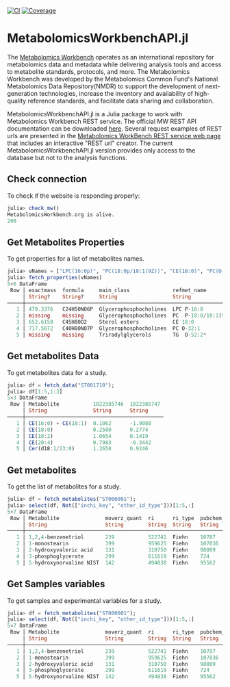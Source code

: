 [![CI](https://github.com/senresearch/MetabolomicsWorkbenchAPI.jl/actions/workflows/ci.yml/badge.svg?branch=main)](https://github.com/senresearch/MetabolomicsWorkbenchAPI.jl/actions/workflows/ci.yml)
[![Coverage](https://codecov.io/gh/senresearch/MetabolomicsWorkbenchAPI.jl/branch/main/graph/badge.svg)](https://codecov.io/gh/senresearch/MetabolomicsWorkbenchAPI.jl)

# MetabolomicsWorkbenchAPI.jl

The [Metabolomics Workbench](https://www.metabolomicsworkbench.org/) operates as an international repository for metabolomics data and metadata while delivering analysis tools and access to metabolite standards, protocols, and more. The Metabolomics Workbench was developed by the Metabolomics Common Fund's National Metabolomics Data Repository(NMDR) to support the development of next-generation technologies, increase the inventory and availability of high-quality reference standards, and facilitate data sharing and collaboration.

MetabolomicsWorkbenchAPI.jl is a Julia package to work with Metabolomics Workbench REST service. The official MW REST API documentation can be downloaded [here](https://www.metabolomicsworkbench.org/tools/MWRestAPIv1.0.pdf). Several request examples of REST urls are presented in the [Metabolomics WorkBench REST service web page](https://www.metabolomicsworkbench.org/tools/mw_rest.php) that includes an interactive "REST url" creator.
The current  MetabolomicsWorkbenchAPI.jl version provides only access to the database but not to the analysis functions.


## Check connection 

To check if the website is responding properly:

```Julia
julia> check_mw()
MetabolomicsWorkbench.org is alive.
200
```

## Get Metabolites Properties 

To get properties for a list of metabolites names.

```Julia
julia> vNames = ["LPC(16:0p)", "PC(18:0p/18:1(9Z))", "CE(18:0)", "PC(O-32:1)", "TG(O-52:2)"];
julia> fetch_properties(vNames)
5×6 DataFrame
 Row │ exactmass  formula     main_class              refmet_name         sub_class     super_class
     │ String?    String?     String                  String                String        String
─────┼─────────────────────────────────────────────────────────────────────────────────────────────────────────
   1 │ 479.3376   C24H50NO6P  Glycerophosphocholines  LPC P-16:0            O-LPC         Glycerophospholipids
   2 │ missing    missing     Glycerophosphocholines  PC  P-18:0/18:1(9Z)*  PC            Glycerophospholipids
   3 │ 652.6158   C45H80O2    Sterol esters           CE 18:0               Chol. esters  Sterol Lipids
   4 │ 717.5672   C40H80NO7P  Glycerophosphocholines  PC O-32:1             O-PC          Glycerophospholipids
   5 │ missing    missing     Triradylglycerols       TG  O-52:2*           O-TAG         Glycerolipids
```


## Get metabolites Data 

To get metabolites data for a study.

```Julia
julia> df = fetch_data("ST001710");
julia> df[1:5,1:3]
5×3 DataFrame
 Row │ Metabolite           1022385746  1022385747 
     │ String               String      String     
─────┼─────────────────────────────────────────────
   1 │ CE(16:0) + CE(18:1)  0.1062      -1.9080
   2 │ CE(18:0)             0.2580      0.2774
   3 │ CE(18:2)             1.0654      0.1419
   4 │ CE(20:4)             0.7983      -0.3442
   5 │ Cer(d18:1/23:0)      1.2658      0.9246
```

## Get metabolites 

To get the list of metabolites for a study.

```Julia
julia> df = fetch_metabolites("ST000001");
julia> select(df, Not(["inchi_key", "other_id_type"]))[1:5,:]
5×7 DataFrame
 Row │ Metabolite               moverz_quant  ri      ri_type  pubchem_id  kegg_id  other_id 
     │ String                   String        String  String   String      String   String   
─────┼───────────────────────────────────────────────────────────────────────────────────────
   1 │ 1,2,4-benzenetriol       239           522741  Fiehn    10787       C02814   205673
   2 │ 1-monostearin            399           959625  Fiehn    107036      D01947   202835
   3 │ 2-hydroxyvaleric acid    131           310750  Fiehn    98009                218773
   4 │ 3-phosphoglycerate       299           611619  Fiehn    724         C00597   217821
   5 │ 5-hydroxynorvaline NIST  142           494838  Fiehn    95562                200384
```

## Get Samples variables 

To get samples and experimental variables for a study.

```Julia
julia> df = fetch_metabolites("ST000001");
julia> select(df, Not(["inchi_key", "other_id_type"]))[1:5,:]
5×7 DataFrame
 Row │ Metabolite               moverz_quant  ri      ri_type  pubchem_id  kegg_id  other_id 
     │ String                   String        String  String   String      String   String   
─────┼───────────────────────────────────────────────────────────────────────────────────────
   1 │ 1,2,4-benzenetriol       239           522741  Fiehn    10787       C02814   205673
   2 │ 1-monostearin            399           959625  Fiehn    107036      D01947   202835
   3 │ 2-hydroxyvaleric acid    131           310750  Fiehn    98009                218773
   4 │ 3-phosphoglycerate       299           611619  Fiehn    724         C00597   217821
   5 │ 5-hydroxynorvaline NIST  142           494838  Fiehn    95562                200384
```

